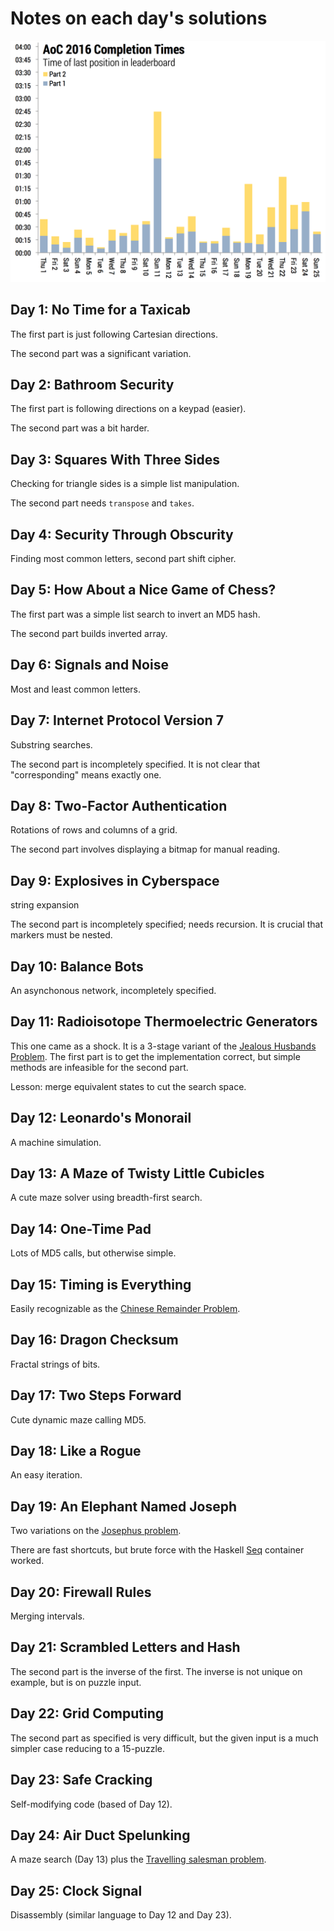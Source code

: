 # Notes on each day's solutions
  
![Completion times 2016](https://raw.githubusercontent.com/jwoLondon/adventOfCode/master/images/completionTimes2016.png)

## Day 1: No Time for a Taxicab

The first part is just following Cartesian directions.

The second part was a significant variation.

## Day 2: Bathroom Security

The first part is following directions on a keypad (easier).

The second part was a bit harder.

## Day 3: Squares With Three Sides

Checking for triangle sides is a simple list manipulation.

The second part needs `transpose` and `takes`.

## Day 4: Security Through Obscurity

Finding most common letters, second part shift cipher.

## Day 5: How About a Nice Game of Chess?

The first part was a simple list search to invert an MD5 hash.

The second part builds inverted array.

## Day 6: Signals and Noise

Most and least common letters.

## Day 7: Internet Protocol Version 7

Substring searches.

The second part is incompletely specified.
It is not clear that "corresponding" means exactly one.

## Day 8: Two-Factor Authentication

Rotations of rows and columns of a grid.

The second part involves displaying a bitmap for manual reading.

## Day 9: Explosives in Cyberspace

string expansion

The second part is incompletely specified; needs recursion.
It is crucial that markers must be nested.

## Day 10: Balance Bots

An asynchonous network, incompletely specified.

## Day 11: Radioisotope Thermoelectric Generators

This one came as a shock.
It is a 3-stage variant of the
[Jealous Husbands Problem](https://en.wikipedia.org/wiki/Missionaries_and_cannibals_problem).
The first part is to get the implementation correct,
but simple methods are infeasible for the second part.

Lesson: merge equivalent states to cut the search space.

## Day 12: Leonardo's Monorail

A machine simulation.

## Day 13: A Maze of Twisty Little Cubicles

A cute maze solver using breadth-first search.

## Day 14: One-Time Pad

Lots of MD5 calls, but otherwise simple.

## Day 15: Timing is Everything

Easily recognizable as the
[Chinese Remainder Problem](https://en.wikipedia.org/wiki/Chinese_remainder_theorem).

## Day 16: Dragon Checksum

Fractal strings of bits.

## Day 17: Two Steps Forward

Cute dynamic maze calling MD5.

## Day 18: Like a Rogue

An easy iteration.

## Day 19: An Elephant Named Joseph

Two variations on the
[Josephus problem](https://en.wikipedia.org/wiki/Josephus_problem).

There are fast shortcuts, but brute force with the Haskell
[Seq](http://hackage.haskell.org/package/containers/docs/Data-Sequence.html)
container worked.

## Day 20: Firewall Rules

Merging intervals.

## Day 21: Scrambled Letters and Hash

The second part is the inverse of the first.
The inverse is not unique on example, but is on puzzle input.

## Day 22: Grid Computing

The second part as specified is very difficult, but the given input is a
much simpler case reducing to a 15-puzzle.

## Day 23: Safe Cracking

Self-modifying code (based of Day 12).

## Day 24: Air Duct Spelunking

A maze search (Day 13) plus the
[Travelling salesman problem](https://en.wikipedia.org/wiki/Travelling_salesman_problem).

## Day 25: Clock Signal

Disassembly (similar language to Day 12 and Day 23).

